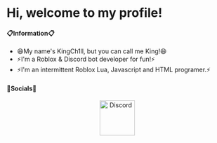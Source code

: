 # Hi, welcome to my profile!

#### 📋Information📋
- 😄My name's KingCh1ll, but you can call me King!😄
- ⚡I'm a Roblox & Discord bot developer for fun!⚡
- ⚡I'm an intermittent Roblox Lua, Javascript and HTML programer.⚡

#### 👥Socials👥
<div align="center">
  <a href="https://discord.gg/">
    <img src="https://user-images.githubusercontent.com/77991729/106045706-4d752c00-60af-11eb-9180-4a1676fe19bd.png" alt="Discord" width="80"/>
  </a>
 <!-- Copy Paste Above for more, Future King! -->
</div>
